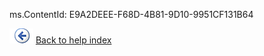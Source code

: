 ms.ContentId: E9A2DEEE-F68D-4B81-9D10-9951CF131B64

![Go back](/library/vs/alm/release/_img/goback1.png) 
[Back to help index](/library/vs/alm/release/overview.md#ver2015)
